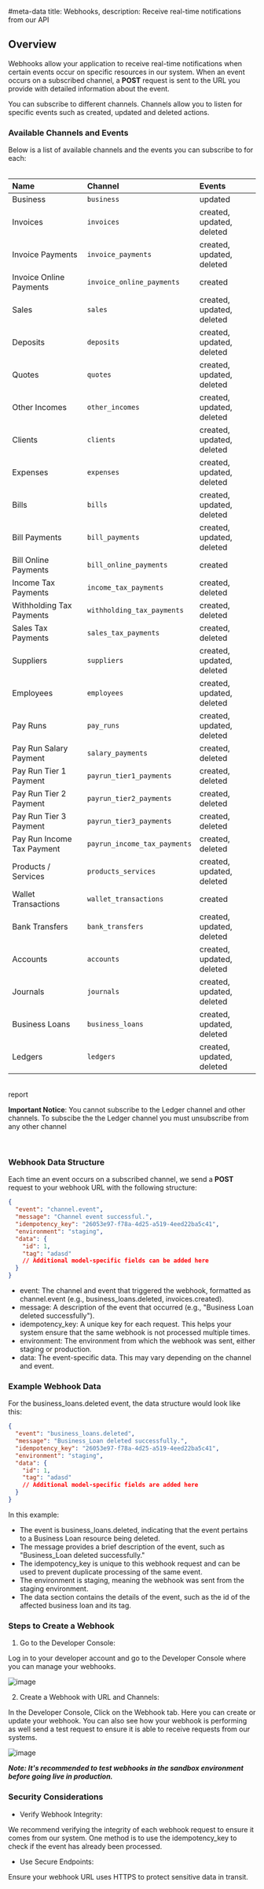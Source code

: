 #meta-data title: Webhooks, description: Receive real-time notifications from our API

## Overview

Webhooks allow your application to receive real-time notifications when certain events occur on specific resources in our system. When an event occurs on a subscribed channel, a **POST** request is sent to the URL you provide with detailed information about the event.

You can subscribe to different channels. Channels allow you to listen for specific events such as <span class="created">created</span>, <span class="updated">updated</span> and <span class="deleted">deleted</span> actions.

### Available Channels and Events

Below is a list of available channels and the events you can subscribe to for each:<br/><br/>

| **Name**                   | **Channel**                  | **Events**                                                                                                       |
| :------------------------- | :--------------------------- | :--------------------------------------------------------------------------------------------------------------- |
| Business                   | `business`                   | <span class="updated">updated</span>                                                                             |
| Invoices                   | `invoices`                   | <span class="created">created</span>, <span class="updated">updated</span>, <span class="deleted">deleted</span> |
| Invoice Payments           | `invoice_payments`           | <span class="created">created</span>, <span class="updated">updated</span>, <span class="deleted">deleted</span> |
| Invoice Online Payments    | `invoice_online_payments`    | <span class="created">created</span>                                                                             |
| Sales                      | `sales`                      | <span class="created">created</span>, <span class="updated">updated</span>, <span class="deleted">deleted</span> |
| Deposits                   | `deposits`                   | <span class="created">created</span>, <span class="updated">updated</span>, <span class="deleted">deleted</span> |
| Quotes                     | `quotes`                     | <span class="created">created</span>, <span class="updated">updated</span>, <span class="deleted">deleted</span> |
| Other Incomes              | `other_incomes`              | <span class="created">created</span>, <span class="updated">updated</span>, <span class="deleted">deleted</span> |
| Clients                    | `clients`                    | <span class="created">created</span>, <span class="updated">updated</span>, <span class="deleted">deleted</span> |
| Expenses                   | `expenses`                   | <span class="created">created</span>, <span class="updated">updated</span>, <span class="deleted">deleted</span> |
| Bills                      | `bills`                      | <span class="created">created</span>, <span class="updated">updated</span>, <span class="deleted">deleted</span> |
| Bill Payments              | `bill_payments`              | <span class="created">created</span>, <span class="updated">updated</span>, <span class="deleted">deleted</span> |
| Bill Online Payments       | `bill_online_payments`       | <span class="created">created</span>                                                                             |
| Income Tax Payments        | `income_tax_payments`        | <span class="created">created</span>, <span class="deleted">deleted</span>                                       |
| Withholding Tax Payments   | `withholding_tax_payments`   | <span class="created">created</span>, <span class="deleted">deleted</span>                                       |
| Sales Tax Payments         | `sales_tax_payments`         | <span class="created">created</span>, <span class="deleted">deleted</span>                                       |
| Suppliers                  | `suppliers`                  | <span class="created">created</span>, <span class="updated">updated</span>, <span class="deleted">deleted</span> |
| Employees                  | `employees`                  | <span class="created">created</span>, <span class="updated">updated</span>, <span class="deleted">deleted</span> |
| Pay Runs                   | `pay_runs`                   | <span class="created">created</span>, <span class="updated">updated</span>, <span class="deleted">deleted</span> |
| Pay Run Salary Payment     | `salary_payments`            | <span class="created">created</span>, <span class="deleted">deleted</span>                                       |
| Pay Run Tier 1 Payment     | `payrun_tier1_payments`      | <span class="created">created</span>, <span class="deleted">deleted</span>                                       |
| Pay Run Tier 2 Payment     | `payrun_tier2_payments`      | <span class="created">created</span>, <span class="deleted">deleted</span>                                       |
| Pay Run Tier 3 Payment     | `payrun_tier3_payments`      | <span class="created">created</span>, <span class="deleted">deleted</span>                                       |
| Pay Run Income Tax Payment | `payrun_income_tax_payments` | <span class="created">created</span>, <span class="deleted">deleted</span>                                       |
| Products / Services        | `products_services`          | <span class="created">created</span>, <span class="updated">updated</span>, <span class="deleted">deleted</span> |
| Wallet Transactions        | `wallet_transactions`        | <span class="created">created</span>                                                                             |
| Bank Transfers             | `bank_transfers`             | <span class="created">created</span>, <span class="updated">updated</span>, <span class="deleted">deleted</span> |
| Accounts                   | `accounts`                   | <span class="created">created</span>, <span class="updated">updated</span>, <span class="deleted">deleted</span> |
| Journals                   | `journals`                   | <span class="created">created</span>, <span class="updated">updated</span>, <span class="deleted">deleted</span> |
| Business Loans             | `business_loans`             | <span class="created">created</span>, <span class="updated">updated</span>, <span class="deleted">deleted</span> |
| Ledgers                    | `ledgers`                    | <span class="created">created</span>, <span class="updated">updated</span>, <span class="deleted">deleted</span> |

<br/>

<div class="warning-card">
<span class="material-symbols-outlined">
report
</span>

**Important Notice**: You cannot subscribe to the Ledger channel and other channels. To subscibe the the Ledger channel you must unsubscribe from any other channel

</div>

<br/>

### Webhook Data Structure

Each time an event occurs on a subscribed channel, we send a **POST** request to your webhook URL with the following structure:

```json
{
  "event": "channel.event",
  "message": "Channel event successful.",
  "idempotency_key": "26053e97-f78a-4d25-a519-4eed22ba5c41",
  "environment": "staging",
  "data": {
    "id": 1,
    "tag": "adasd"
    // Additional model-specific fields can be added here
  }
}
```

- event: The channel and event that triggered the webhook, formatted as channel.event (e.g., business_loans.deleted, invoices.created).
- message: A description of the event that occurred (e.g., "Business Loan deleted successfully").
- idempotency_key: A unique key for each request. This helps your system ensure that the same webhook is not processed multiple times.
- environment: The environment from which the webhook was sent, either staging or production.
- data: The event-specific data. This may vary depending on the channel and event.

### Example Webhook Data

For the business_loans.deleted event, the data structure would look like this:

```json
{
  "event": "business_loans.deleted",
  "message": "Business_Loan deleted successfully.",
  "idempotency_key": "26053e97-f78a-4d25-a519-4eed22ba5c41",
  "environment": "staging",
  "data": {
    "id": 1,
    "tag": "adasd"
    // Additional model-specific fields are added here
  }
}
```

In this example:

- The event is business_loans.deleted, indicating that the event pertains to a Business Loan resource being deleted.
- The message provides a brief description of the event, such as "Business_Loan deleted successfully."
- The idempotency_key is unique to this webhook request and can be used to prevent duplicate processing of the same event.
- The environment is staging, meaning the webhook was sent from the staging environment.
- The data section contains the details of the event, such as the id of the affected business loan and its tag.

### Steps to Create a Webhook

1. Go to the Developer Console:

Log in to your developer account and go to the Developer Console where you can manage your webhooks.

![image](/img/webhooks.png)

2. Create a Webhook with URL and Channels:

In the Developer Console, Click on the Webhook tab. Here you can create or update your webhook. You can also see how your webhook is performing as well send a test request to ensure it is able to receive requests from our systems.

![image](/img/web_config_screen.png)

**_Note: It's recommended to test webhooks in the sandbox environment before going live in production._**

### Security Considerations

- Verify Webhook Integrity:

We recommend verifying the integrity of each webhook request to ensure it comes from our system. One method is to use the idempotency_key to check if the event has already been processed.

- Use Secure Endpoints:

Ensure your webhook URL uses HTTPS to protect sensitive data in transit.
